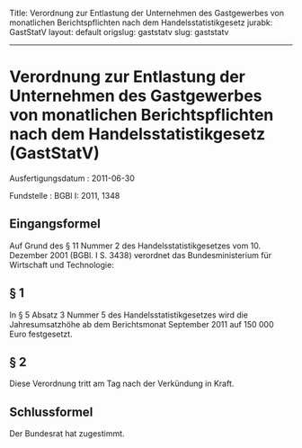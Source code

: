 Title: Verordnung zur Entlastung der Unternehmen des Gastgewerbes von monatlichen
  Berichtspflichten nach dem Handelsstatistikgesetz
jurabk: GastStatV
layout: default
origslug: gaststatv
slug: gaststatv

---

# Verordnung zur Entlastung der Unternehmen des Gastgewerbes von monatlichen Berichtspflichten nach dem Handelsstatistikgesetz (GastStatV)

Ausfertigungsdatum
:   2011-06-30

Fundstelle
:   BGBl I: 2011, 1348


## Eingangsformel

Auf Grund des § 11 Nummer 2 des Handelsstatistikgesetzes vom 10.
Dezember 2001 (BGBl. I S. 3438) verordnet das Bundesministerium für
Wirtschaft und Technologie:


## § 1

In § 5 Absatz 3 Nummer 5 des Handelsstatistikgesetzes wird die
Jahresumsatzhöhe ab dem Berichtsmonat September 2011 auf 150 000 Euro
festgesetzt.


## § 2

Diese Verordnung tritt am Tag nach der Verkündung in Kraft.


## Schlussformel

Der Bundesrat hat zugestimmt.

